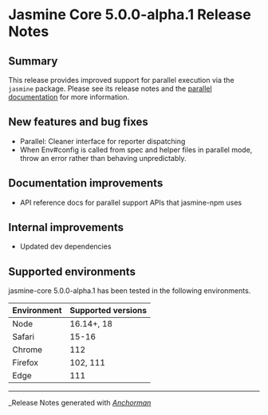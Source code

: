 # Jasmine Core 5.0.0-alpha.1 Release Notes

## Summary

This release provides improved support for parallel execution via the `jasmine`
package. Please see its release notes and the
[parallel documentation](https://jasmine.github.io/tutorials/running_specs_in_parallel)
for more information.

## New features and bug fixes

* Parallel: Cleaner interface for reporter dispatching
* When Env#config is called from spec and helper files in parallel mode, throw
  an error rather than behaving unpredictably.

## Documentation improvements

* API reference docs for parallel support APIs that jasmine-npm uses

## Internal improvements

* Updated dev dependencies

## Supported environments

jasmine-core 5.0.0-alpha.1 has been tested in the following environments.

| Environment       | Supported versions |
|-------------------|--------------------|
| Node              | 16.14+, 18         |
| Safari            | 15-16              |
| Chrome            | 112                |
| Firefox           | 102, 111           |
| Edge              | 111                |


------

_Release Notes generated with _[Anchorman](http://github.com/infews/anchorman)_
